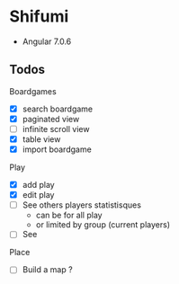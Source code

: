 # Shifumi

* Angular 7.0.6

## Todos

Boardgames
- [X] search boardgame
- [X] paginated view
- [ ] infinite scroll view
- [X] table view
- [X] import boardgame

Play
- [X] add play
- [X] edit play
- [ ] See others players statistisques
  - can be for all play
  - or limited by group (current players)
- [ ] See 

Place
- [ ] Build a map ?

